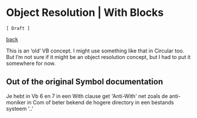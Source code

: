 ﻿Object Resolution | With Blocks
===============================

`[ Draft ]`

[back](./)

This is an ‘old’ VB concept. I might use something like that in Circular too. But I’m not sure if it might be an object resolution concept, but I had to put it somewhere for now.

## Out of the original Symbol documentation

Je hebt in Vb 6 en 7 in een With clause get 'Anti-With' net zoals de anti-moniker in Com of beter bekend de hogere directory in een bestands systeem '..'